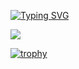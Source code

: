 <a href="https://git.io/typing-svg"><img src="https://readme-typing-svg.herokuapp.com?font=Fira+Code&size=40&pause=1000&color=F7B60E&center=true&multiline=true&width=800&height=200&lines=Hello+World!+I'm+Artem.;Welcome+to+my+GitHub+profile.;+I+am+a+novice+frontend+developer." alt="Typing SVG" /></a>



<picture>
<source 
  srcset="https://github-readme-stats.vercel.app/api?username=wunschpunsh&show_icons=true&theme=dark&title_color=F7B60E&text_color=F7B60E&border_color=F7B60E"
  media="(prefers-color-scheme: dark)"
/>
<source
  srcset="https://github-readme-stats.vercel.app/api?username=wunschpunsh&show_icons=true&title_color=F7B60E&text_color=F7B60E&border_color=F7B60E"
  media="(prefers-color-scheme: light), (prefers-color-scheme: no-preference)"
/>
<img src="https://github-readme-stats.vercel.app/api?username=wunschpunsh&show_icons=true&title_color=F7B60E&text_color=F7B60E&border_color=F7B60E" />
</picture>









[![trophy](https://github-profile-trophy.vercel.app/?username=wunschpunsh&no-bg=true&no-frame=true&theme=juicyfresh&margin-w=25)](https://github.com/ryo-ma/github-profile-trophy)

